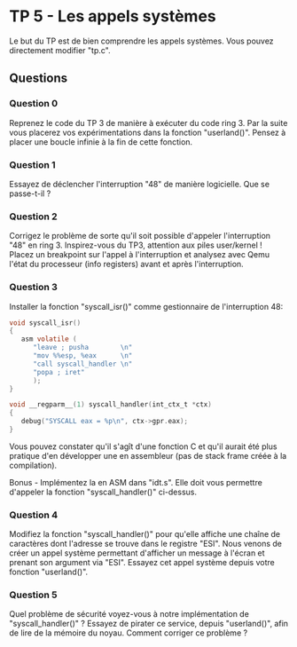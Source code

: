 # TP 5 - Les appels systèmes

Le but du TP est de bien comprendre les appels systèmes. Vous pouvez directement modifier "tp.c".

## Questions

### Question 0

Reprenez le code du TP 3 de manière à exécuter du code ring 3. Par la suite vous placerez vos expérimentations dans la fonction "userland()". Pensez à placer une boucle infinie à la fin de cette fonction.

### Question 1

Essayez de déclencher l'interruption "48" de manière logicielle. Que se passe-t-il ?

### Question 2

Corrigez le problème de sorte qu'il soit possible d'appeler l'interruption "48" en ring 3. Inspirez-vous du TP3, attention aux piles user/kernel ! Placez un breakpoint sur l'appel à l'interruption et analysez avec Qemu l'état du processeur (info registers) avant et après l'interruption.

### Question 3

Installer la fonction "syscall_isr()" comme gestionnaire de l'interruption 48:

```c
void syscall_isr()
{
   asm volatile (
      "leave ; pusha        \n"
      "mov %%esp, %eax      \n"
      "call syscall_handler \n"
      "popa ; iret"
      );
}

void __regparm__(1) syscall_handler(int_ctx_t *ctx)
{
   debug("SYSCALL eax = %p\n", ctx->gpr.eax);
}
```

Vous pouvez constater qu'il s'agît d'une fonction C et qu'il aurait été plus pratique d'en développer une en assembleur (pas de stack frame créée à la compilation).

Bonus - Implémentez la en ASM dans "idt.s". Elle doit vous permettre d'appeler la fonction "syscall_handler()" ci-dessus.

### Question 4

Modifiez la fonction "syscall_handler()" pour qu'elle affiche une chaîne de caractères dont l'adresse se trouve dans le registre "ESI". Nous venons de créer un appel système permettant d'afficher un message à l'écran et prenant son argument via "ESI". Essayez cet appel système depuis votre fonction "userland()".

### Question 5

Quel problème de sécurité voyez-vous à notre implémentation de "syscall_handler()" ? Essayez de pirater ce service, depuis "userland()", afin de lire de la mémoire du noyau. Comment corriger ce problème ?
